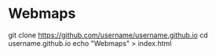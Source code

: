 # Webmaps
git clone https://github.com/username/username.github.io
cd username.github.io
echo "Webmaps" > index.html
